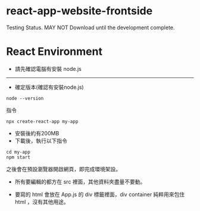 # react-app-website-frontside
Testing Status. MAY NOT Download until the development complete.
# React Environment 
- 請先確認電腦有安裝 node.js 
---
- 確定版本(確認有安裝node.js)

```
node --version
```

指令

``` 
npx create-react-app my-app
```

- 安裝後約有200MB
- 下載後，執行以下指令
```
cd my-app
npm start
```
之後會在預設瀏覽器開啟網頁，即完成環境架設。

- 所有要編輯的都方在 src 裡面，其他資料夾盡量不要動。

- 要寫的 html 會放在 App.js 的 div 標籤裡面，div container 純粹用來包住 html ，沒有其他用途。

